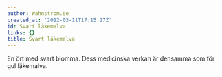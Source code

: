 ```yaml
---
author: Wahnstrom.se
created_at: '2012-03-11T17:15:27Z'
id: Svart läkemalva
links: {}
title: Svart läkemalva
---
```


En ört med svart blomma. Dess medicinska verkan är densamma som för gul läkemalva.